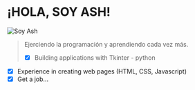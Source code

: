 # ¡HOLA, SOY ASH!

![Soy Ash](https://media0.giphy.com/media/qfridHRcLlMLMtWueu/giphy.gif)

> Ejerciendo la programación y aprendiendo cada vez más.
> - [x] Building applications with Tkinter - python
- [x] Experience in creating web pages (HTML, CSS, Javascript)
- [x] Get a job...
